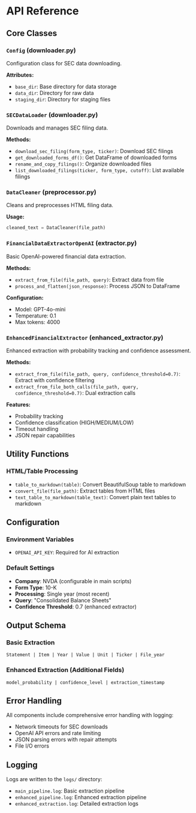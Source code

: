 # API Reference

## Core Classes

### `Config` (downloader.py)
Configuration class for SEC data downloading.

**Attributes:**
- `base_dir`: Base directory for data storage
- `data_dir`: Directory for raw data
- `staging_dir`: Directory for staging files

### `SECDataLoader` (downloader.py)
Downloads and manages SEC filing data.

**Methods:**
- `download_sec_filing(form_type, ticker)`: Download SEC filings
- `get_downloaded_forms_df()`: Get DataFrame of downloaded forms
- `rename_and_copy_filings()`: Organize downloaded files
- `list_downloaded_filings(ticker, form_type, cutoff)`: List available filings

### `DataCleaner` (preprocessor.py)
Cleans and preprocesses HTML filing data.

**Usage:**
```python
cleaned_text = DataCleaner(file_path)
```

### `FinancialDataExtractorOpenAI` (extractor.py)
Basic OpenAI-powered financial data extraction.

**Methods:**
- `extract_from_file(file_path, query)`: Extract data from file
- `process_and_flatten(json_response)`: Process JSON to DataFrame

**Configuration:**
- Model: GPT-4o-mini
- Temperature: 0.1
- Max tokens: 4000

### `EnhancedFinancialExtractor` (enhanced_extractor.py)
Enhanced extraction with probability tracking and confidence assessment.

**Methods:**
- `extract_from_file(file_path, query, confidence_threshold=0.7)`: Extract with confidence filtering
- `extract_from_file_both_calls(file_path, query, confidence_threshold=0.7)`: Dual extraction calls

**Features:**
- Probability tracking
- Confidence classification (HIGH/MEDIUM/LOW)
- Timeout handling
- JSON repair capabilities

## Utility Functions

### HTML/Table Processing
- `table_to_markdown(table)`: Convert BeautifulSoup table to markdown
- `convert_file(file_path)`: Extract tables from HTML files
- `text_table_to_markdown(table_text)`: Convert plain text tables to markdown

## Configuration

### Environment Variables
- `OPENAI_API_KEY`: Required for AI extraction

### Default Settings
- **Company**: NVDA (configurable in main scripts)
- **Form Type**: 10-K
- **Processing**: Single year (most recent)
- **Query**: "Consolidated Balance Sheets"
- **Confidence Threshold**: 0.7 (enhanced extractor)

## Output Schema

### Basic Extraction
```
Statement | Item | Year | Value | Unit | Ticker | File_year
```

### Enhanced Extraction (Additional Fields)
```
model_probability | confidence_level | extraction_timestamp
```

## Error Handling

All components include comprehensive error handling with logging:
- Network timeouts for SEC downloads
- OpenAI API errors and rate limiting
- JSON parsing errors with repair attempts
- File I/O errors

## Logging

Logs are written to the `logs/` directory:
- `main_pipeline.log`: Basic extraction pipeline
- `enhanced_pipeline.log`: Enhanced extraction pipeline
- `enhanced_extraction.log`: Detailed extraction logs 